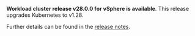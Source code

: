 **Workload cluster release v28.0.0 for vSphere is available**. This release upgrades Kubernetes to v1.28.

Further details can be found in the [release notes](https://docs.giantswarm.io/changes/workload-cluster-releases-vsphere/releases/vsphere-28.0.0).
